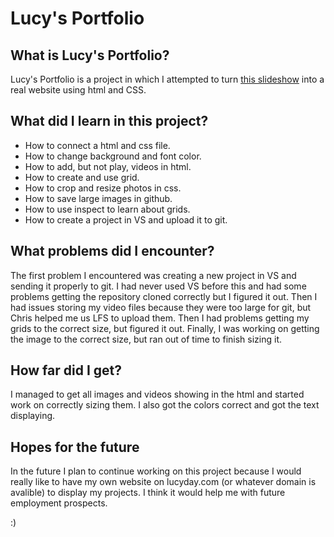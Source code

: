 <h1><b>Lucy's Portfolio</b></h1>
<h2>What is Lucy's Portfolio?</h2>
<p>Lucy's Portfolio is a project in which I attempted to turn <a href='https://www.canva.com/design/DAGnzmDi4Eo/TaAZmIYEszuSK4gYZu8ppQ/edit?utm_content=DAGnzmDi4Eo&utm_campaign=designshare&utm_medium=link2&utm_source=sharebutton'>this slideshow</a> into a real website using html and CSS.<p>
<h2>What did I learn in this project?</h2>
<ul>
<li>How to connect a html and css file.</li>
<li>How to change background and font color.</li>
<li>How to add, but not play, videos in html.</li>
<li>How to create and use grid.</li>
<li>How to crop and resize photos in css.</li>
<li>How to save large images in github.</li>
<li>How to use inspect to learn about grids.</li>
<li>How to create a project in VS and upload it to git.</li>
</ul>
<h2>What problems did I encounter?</h2>
<p>The first problem I encountered was creating a new project in VS and sending it properly to git. I had never used VS before this and had some problems getting the repository cloned correctly but I figured it out. Then I had issues storing my video files because they were too large for git, but Chris helped me us LFS to upload them. Then I had problems getting my grids to the correct size, but figured it out. Finally, I was working on getting the image to the correct size, but ran out of time to finish sizing it.</p>
<h2>How far did I get?</h2>
<p>I managed to get all images and videos showing in the html and started work on correctly sizing them. I also got the colors correct and got the text displaying.<p>
<h2>Hopes for the future</h2>
<p>In the future I plan to continue working on this project because I would really like to have my own website on lucyday.com (or whatever domain is avalible) to display my projects. I think it would help me with future employment prospects.</p> :)

